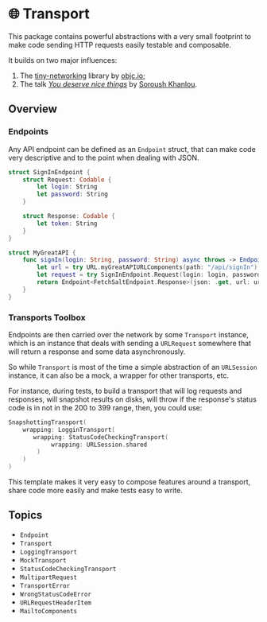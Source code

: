 # 🌐 Transport

This package contains powerful abstractions with a very small footprint to make
code sending HTTP requests easily testable and composable.

It builds on two major influences:

1. The [tiny-networking][1] library by [objc.io][2];
1. The talk [_You deserve nice things_][3] by [Soroush Khanlou][4].

## Overview

### Endpoints

Any API endpoint can be defined as an `Endpoint` struct, that can make code very
descriptive and to the point when dealing with JSON.

```swift
struct SignInEndpoint {
    struct Request: Codable {
        let login: String
        let password: String
    }

    struct Response: Codable {
        let token: String
    }
}

struct MyGreatAPI {
    func signIn(login: String, password: String) async throws -> Endpoint<SignInEndpoint.Response> {
        let url = try URL.myGreatAPIURLComponents(path: "/api/signIn")
        let request = try SignInEndpoint.Request(login: login, password: password)
        return Endpoint<FetchSaltEndpoint.Response>(json: .get, url: url, body: body)
    }
}
```

### Transports Toolbox

Endpoints are then carried over the network by some `Transport` instance, which
is an instance that deals with sending a `URLRequest` somewhere that will return
a response and some data asynchronously.

So while `Transport` is most of the time a simple abstraction of an `URLSession`
instance, it can also be a mock, a wrapper for other transports, etc.

For instance, during tests, to build a transport that will log requests and
responses, will snapshot results on disks, will throw if the response's status
code is in not in the 200 to 399 range, then, you could use:

```swift
SnapshottingTransport(
    wrapping: LogginTransport(
       wrapping: StatusCodeCheckingTransport(
            wrapping: URLSession.shared
        )
    )
)
```

This template makes it very easy to compose features around a transport, share
code more easily and make tests easy to write.

## Topics

- `Endpoint`
- `Transport`
- `LoggingTransport`
- `MockTransport`
- `StatusCodeCheckingTransport`
- `MultipartRequest`
- `TransportError`
- `WrongStatusCodeError`
- `URLRequestHeaderItem`
- `MailtoComponents`

[1]: https://github.com/objcio/tiny-networking
[2]: https://www.objc.io/
[3]: https://www.youtube.com/watch?v=CTZOjl6_NuY
[4]: https://www.khanlou.com/
